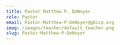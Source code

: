 ```yaml
---
title: Pastor Matthew P. DeNoyer
role: Pastor
email: Pastor-Matthew-P-DeNoyer@gbicp.org
imag: /images/teacher/default_teacher.png
slug: Pastor-Matthew-P-DeNoyer
---
```

